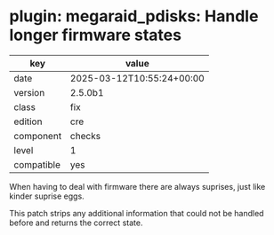 [//]: # (werk v2)
# plugin: megaraid_pdisks: Handle longer firmware states

key        | value
---------- | ---
date       | 2025-03-12T10:55:24+00:00
version    | 2.5.0b1
class      | fix
edition    | cre
component  | checks
level      | 1
compatible | yes

When having to deal with firmware there are always suprises, just like kinder suprise eggs.

This patch strips any additional information that could not be handled before and returns the correct state.
